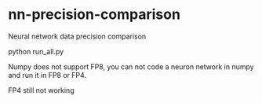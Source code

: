 # nn-precision-comparison
Neural network data precision comparison

python run_all.py

Numpy does not support FP8, you can not code a neuron network in numpy and run it in FP8 or FP4.

FP4 still not working